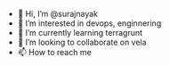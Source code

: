 - 👋 Hi, I’m @surajnayak
- 👀 I’m interested in devops, enginnering 
- 🌱 I’m currently learning terragrunt
- 💞️ I’m looking to collaborate on vela
- 📫 How to reach me 

<!---
surajnayak99/surajnayak99 is a ✨ special ✨ repository because its `README.md` (this file) appears on your GitHub profile.
You can click the Preview link to take a look at your changes.
--->
